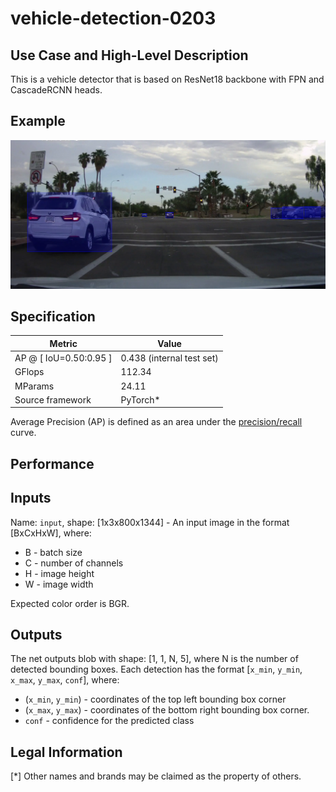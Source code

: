 # vehicle-detection-0203

## Use Case and High-Level Description

This is a vehicle detector that is based on ResNet18
backbone with FPN and CascadeRCNN heads.

## Example

![](./vehicle-detection-0203.png)

## Specification

| Metric                          | Value                                     |
|---------------------------------|-------------------------------------------|
| AP @ [ IoU=0.50:0.95 ]          | 0.438 (internal test set)                 |
| GFlops                          | 112.34                                    |
| MParams                         | 24.11                                    |
| Source framework                | PyTorch\*                                 |

Average Precision (AP) is defined as an area under
the [precision/recall](https://en.wikipedia.org/wiki/Precision_and_recall)
curve.

## Performance

## Inputs

Name: `input`, shape: [1x3x800x1344] - An input image in the format [BxCxHxW],
where:

- B - batch size
- C - number of channels
- H - image height
- W - image width

Expected color order is BGR.

## Outputs

The net outputs blob with shape: [1, 1, N, 5], where N is the number of detected
bounding boxes. Each detection has the format
  [`x_min`, `y_min`, `x_max`, `y_max`, `conf`], where:
  - (`x_min`, `y_min`) - coordinates of the top left bounding box corner
  - (`x_max`, `y_max`) - coordinates of the bottom right bounding box corner.
  - `conf` - confidence for the predicted class

## Legal Information
[*] Other names and brands may be claimed as the property of others.
